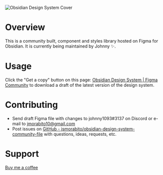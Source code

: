 ![Obsidian Design System Cover](https://github.com/jsmorabito/obsidian-design-system-community-file/assets/46250921/6605e080-6a08-443d-98bb-04042db6e769)

# Overview
This is a community built, component and styles library hosted on Figma for Obsidian. It is currently being maintained by Johnny ✨.

# Usage
Click the "Get a copy" button on this page: [Obsidian Design System | Figma Community](https://www.figma.com/community/file/1172227539881210762) to download a draft of the latest version of the design system.

# Contributing
- Send draft Figma file with changes to johnny1093#3137 on Discord or e-mail to jmorabito10@gmail.com  
- Post issues on [GitHub - jsmorabito/obsidian-design-system-community-file](https://github.com/jsmorabito/obsidian-design-system-community-file) with questions, ideas, requests, etc.

# Support
[Buy me a coffee](https://www.buymeacoffee.com/johnny1093)

